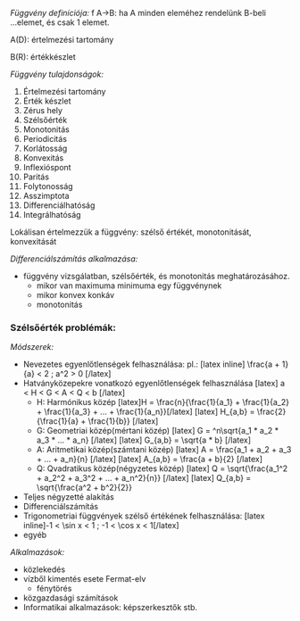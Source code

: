 *Függvény definíciója:* f A->B: ha A minden eleméhez rendelünk B-beli ...elemet, és csak 1 elemet.

A(D): értelmezési tartomány

B(R): értékkészlet

*Függvény tulajdonságok:*

1. Értelmezési tartomány
2. Érték készlet
3. Zérus hely
4. Szélsőérték
5. Monotonitás
6. Periodicitás
7. Korlátosság
8. Konvexitás
9. Inflexióspont
10. Paritás
11. Folytonosság
12. Asszimptota
13. Differenciálhatóság
14. Integrálhatóság

Lokálisan értelmezzük a függvény: szélső értékét, monotonitását, konvexitását

*Differenciálszámítás alkalmazása:*

 - függvény vizsgálatban, szélsőérték, és monotonitás meghatározásához.
   + mikor van maximuma minimuma egy függvénynek
   + mikor konvex konkáv
   + monotonitás

### Szélsőérték problémák:

*Módszerek:*

 - Nevezetes egyenlőtlenségek felhasználása: pl.: [latex inline] \frac{a + 1}{a} < 2 ; a^2 > 0 [/latex]
 - Hatványközepekre vonatkozó egyenlőtlenségek felhasználása
 [latex] a < H < G < A < Q < b [/latex]
   + H: Harmónikus közép
 [latex]H = \frac{n}{\frac{1}{a_1} + \frac{1}{a_2} + \frac{1}{a_3} + ... + \frac{1}{a_n}}[/latex]
 [latex] H_{a,b} = \frac{2}{\frac{1}{a} + \frac{1}{b}} [/latex]
    + G: Geometriai közép(mértani közép)
 [latex] G = ^n\sqrt{a_1 * a_2 * a_3 * ... * a_n} [/latex]
 [latex] G_{a,b} = \sqrt{a * b} [/latex]
    + A: Aritmetikai közép(számtani közép)
 [latex] A = \frac{a_1 + a_2 + a_3 + ... + a_n}{n} [/latex]
 [latex] A_{a,b} = \frac{a + b}{2} [/latex]
    + Q: Qvadratikus közép(négyzetes közép)
 [latex] Q = \sqrt{\frac{a_1^2 + a_2^2 + a_3^2 + ... + a_n^2}{n}} [/latex]
 [latex] Q_{a,b} = \sqrt{\frac{a^2 + b^2}{2}}
 - Teljes négyzetté alakítás
 - Differenciálszámítás
 - Trigonometriai függvények szélső értékének felhasználása: [latex inline]-1 < \sin x < 1 ; -1 < \cos x < 1[/latex]
 - egyéb

*Alkalmazások:*

 - közlekedés
 - vízből kimentés esete Fermat-elv
   + fénytörés
 - közgazdasági számítások
 - Informatikai alkalmazások: képszerkesztők stb.

